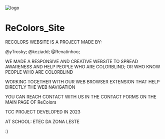 ![logo](https://github.com/yTrosky/ReColors_Site/assets/92826678/95d07228-26e8-4369-8e67-6fecef64edd0)
# ReColors_Site

RECOLORS WEBSITE IS A PROJECT MADE BY:

@yTrosky;
@keziadd;
@Renatinhoo;

WE MADE A RESPONSIVE AND CREATIVE WEBSITE TO SPREAD AWARENESS AND HELP PEOPLE WHO ARE COLORBLIND;
OR WHO KNOW PEOPLE WHO ARE COLORBLIND

WORKING TOGETHER WITH OUR WEB BROWSER EXTENSION THAT HELP DIRECTLY THE WEB NAVIGATION

YOU CAN REACH CONTACT WITH US IN THE CONTACT FORMS ON THE MAIN PAGE OF ReColors


TCC PROJECT DEVELOPED IN 2023

AT SCHOOL: ETEC DA ZONA LESTE

:)

